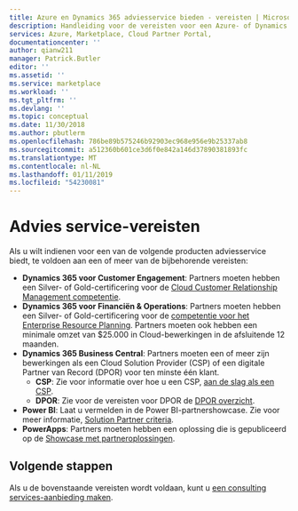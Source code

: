 ```yaml
---
title: Azure en Dynamics 365 adviesservice bieden - vereisten | Microsoft Docs
description: Handleiding voor de vereisten voor een Azure- of Dynamics 365 advies serviceaanbieding vallen in de Cloud Partner-Portal.
services: Azure, Marketplace, Cloud Partner Portal,
documentationcenter: ''
author: qianw211
manager: Patrick.Butler
editor: ''
ms.assetid: ''
ms.service: marketplace
ms.workload: ''
ms.tgt_pltfrm: ''
ms.devlang: ''
ms.topic: conceptual
ms.date: 11/30/2018
ms.author: pbutlerm
ms.openlocfilehash: 786be89b575246b92903ec968e956e9b25337ab8
ms.sourcegitcommit: a512360b601ce3d6f0e842a146d37890381893fc
ms.translationtype: MT
ms.contentlocale: nl-NL
ms.lasthandoff: 01/11/2019
ms.locfileid: "54230081"
---
```

# <a name="consulting-service-prerequisites"></a>Advies service-vereisten

Als u wilt indienen voor een van de volgende producten adviesservice biedt, te voldoen aan een of meer van de bijbehorende vereisten:

* **Dynamics 365 voor Customer Engagement**: Partners moeten hebben een Silver- of Gold-certificering voor de [Cloud Customer Relationship Management competentie](https://partner.microsoft.com/membership/cloud-customer-relationship-management-competency). 
* **Dynamics 365 voor Financiën & Operations**: Partners moeten hebben een Silver- of Gold-certificering voor de [competentie voor het Enterprise Resource Planning](https://partner.microsoft.com/membership/enterprise-resource-planning-competency). Partners moeten ook hebben een minimale omzet van $25.000 in Cloud-bewerkingen in de afsluitende 12 maanden.
* **Dynamics 365 Business Central**: Partners moeten een of meer zijn bewerkingen als een Cloud Solution Provider (CSP) of een digitale Partner van Record (DPOR) voor ten minste één klant.
    * **CSP**: Zie voor informatie over hoe u een CSP, [aan de slag als een CSP](https://partner.microsoft.com/cloud-solution-provider/get-started).
    * **DPOR**: Zie voor de vereisten voor DPOR de [DPOR overzicht](https://partner.microsoft.com/membership/digital-partner-of-record#Membership_Digital_Partner_of_Record_Navigated_Rich_Text_Node1).
* **Power BI**: Laat u vermelden in de Power BI-partnershowcase. Zie voor meer informatie, [Solution Partner criteria](https://powerbi.microsoft.com/become-a-partner).
* **PowerApps**: Partners moeten hebben een oplossing die is gepubliceerd op de [Showcase met partneroplossingen](https://powerapps.microsoft.com/partner-showcase).

## <a name="next-steps"></a>Volgende stappen

Als u de bovenstaande vereisten wordt voldaan, kunt u [een consulting services-aanbieding maken](./cpp-consulting-service-create-offer.md).